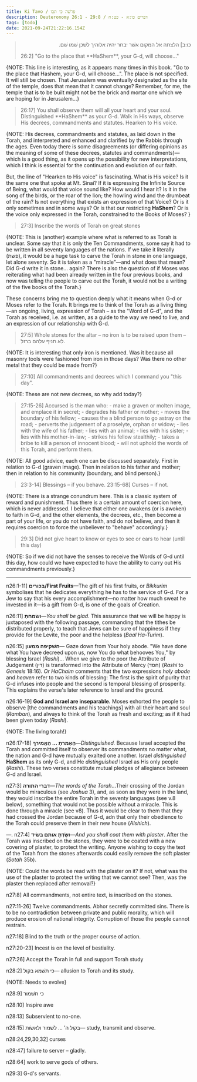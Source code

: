 ```yaml
---
title: Ki Tavo / פרשׁה כי תבו
description: Deuteronomy 26:1 - 29:8 / דברים כו:א - כט:ח
tags: [todo]
date: 2021-09-24T21:22:16.154Z
---
```


<blockquote dir="rtl"> 
כו:ב]
הלצתה אל המקום אשׁר יבחר יהיה אלוהיך לשׁכן שׁמו שׁם.
<p dir="ltr">
26:2] "Go to the place that **HaShem**, your G-d, will choose..."
</blockquote>

<p class="note">
{NOTE: This line is interesting, as it appears many times in this book. "Go to the place that Hashem, your G-d, will choose...". The place is not specified. It will still be chosen. That Jerusalem was eventually designated as the site of the temple, does that mean that it cannot change? Remember, for me, the temple that is to be built might not be the brick and mortar one which we are hoping for in Jerusalem...}
<p>

<blockquote>
26:17] You shall observe them will all your heart and your soul. Distinguished **HaShem** as your G-d. Walk in His ways, observe His decrees, commandments and statutes. Hearken to His voice.
</blockquote>

<div class="note">
{NOTE: His decrees, commandments and statutes, as laid down in the Torah, and interpreted and enhanced and clarified by the Rabbis through the ages. Even today there is some disagreements (or differing opinions as the meaning of some of these decrees, statutes and commandments)&mdash;which is a good thing, as it opens up the possibility for new interpretations, which I think is essential for the continuation and evolution of our faith.

But, the line of "Hearken to His voice" is fascinating. What is His voice? Is it the same one that spoke at Mt. Sinai? If it is expressing the Infinite Source of Being, what would that voice sound like? How would I hear it? Is it in the song of the birds, or the roar of the lion; the howling wind and the drumbeat of the rain? Is not everything that exists an expression of that Voice? Or is it only sometimes and in some ways? Or is that our restricting <b>HaShem</b>? Or is the voice only expressed in the Torah, constrained to the Books of Moses?
}

</div>

<blockquote>
27:3] Inscribe the words of Torah on great stones
</blockquote>

<div class="note">
{NOTE: This is (another) example where what is referred to as Torah is unclear. Some say that it is only the Ten Commandments, some say it had to be written in all seventy languages of the nations. If we take it literally (פשׁת), it would be a huge task to carve the Torah in stone in one language, let alone seventy. So it is taken as a "miracle"&mdash;and what does that mean? Did G-d write it in stone... again? There is also the question of if Moses was reiterating what had been already written in the four previous books, and now was telling the people to carve out the Torah, it would not be a writing of the five books of the Torah.}

These concerns bring me to question deeply what it means when G-d or Moses refer to the Torah. It brings me to think of the Torah as a living thing&mdash;an ongoing, living, expression of Torah &ndash; as the "Word of G-d", and the Torah as received, i.e. as written, as a guide to the way we need to live, and an expression of our relationship with G-d.</i>

</div>

<blockquote>
27:5] Whole stones for the altar &ndash; no iron is to be raised upon them &ndash; לא תניף עלהם ברזל.
</blockquote>

<p class="note">
{NOTE: It is interesting that only iron is mentioned. Was it because all masonry tools were fashioned from iron in those days? Was there no other metal that they could be made from?}
</p>

<blockquote>
27:10] All commandments and decrees which I command you "this day".
</blockquote>

<p class="note">
{NOTE: These are not new decrees, so why add today?}
</p>

<blockquote>
27:15-26] 
Accursed is the man who:
- make a graven or molten image, and emplace it in secret;
- degrades his father or mother;
- moves the boundary of his fellow;
- causes the a blind person to go astray on the road;
- perverts the judgement of a proselyte, orphan or widow;
- lies with the wife of his father;
- lies with an animal;
- lies with his sister;
- lies with his mother-in-law;
- strikes his fellow stealthily;
- takes a bribe to kill a person of innocent blood;
- will not uphold the words of this Torah, and perform them.
</blockquote>

<p class="note">
{NOTE: All good advice, each one can be discussed separately.
First in relation to G-d (graven image). Then in relation to his father and mother; then in relation to his community (boundary, and blind person).}
</p>

<blockquote>
23:3-14] Blessings &ndash; if you behave.
23:15-68] Curses &ndash; if not.
</blockquote>

<p class="note">
{NOTE: There is a strange conundrum here. This is a classic system of reward and punishment. Thus there is a certain amount of coercion here, which is never addressed. I believe that either one awakens (or is awoken) to faith in G-d, and the other elements, the decrees, etc., then become a part of your life, or you do not have faith, and do not believe, and then it requires coercion to force the unbeliever to "behave" accordingly.}
</p>

<blockquote>
29:3] Did not give heart to know or eyes to see or ears to hear (until this day)
</blockquote>

<p class="note">
{NOTE: So if we did not have the senses to receive the Words of G-d until this day, how could we have expected to have the ability to carry out His commandments previously.}
</p>

---

n26:1-11] <b>בּכּוּרים/First Fruits</b>&mdash;The gift of his first fruits, or _Bikkurim_ symbolises that he dedicates everything he has to the service of G-d. For a Jew to say that his every accomplishment&mdash;no matter how much sweat he invested in it&mdash;is a gift from G-d, is one of the goals of Creation.

n26:11] <b>ושׂמחתַּ</b>&mdash;<i>You shall be glad</i>. This assurance that we will be happy is juxtaposed with the following passage, commanding that the tithes be distributed properly, to teach that Jews can be sure of happiness if they provide for the Levite, the poor and the helpless (_Baal Ha-Turim_).

n26:15] <b>השׁקיפה ממעון</b>&mdash;</i> Gaze down from Your holy abode. "We have done what You have decreed upon us, now You do what behooves You," by blessing Israel (_Rashi_)... When we give to the poor the Attribute of Judgement (דין) is transformed into the Attribute of Mercy (חסד) (_Rashi_ to _Genesis_ 18:16). _Or HaChaim_ comments that the two expressions _holy abode_ and _heaven_ refer to two kinds of blessing: The first is the spirit of purity that G-d infuses into people and the second is temporal blessing of prosperity. This explains the verse's later reference to Israel and the ground.

n26:16-19] **God and Israel are inseparable.** Moses exhorted the people to observe [the commandments and his teachings] with all their heart and soul (_Ramban_), and always to think of the Torah as fresh and exciting; as if it had been given today (_Rashi_).

<p class="note">
{NOTE: The living torah!}
</p>

n26:17-18] <b>הֶאֶמרתָ ... הֶאְֶמירךָ</b>&mdash;<i>Distinguished.</i> Because Israel accepted the Torah and committed itself to observer its commandments no matter what, the nation and G-d have mutually exalted one another. Israel _distinguished_ **HaShem** as its only G-d, and He _distinguished_ Israel as His only people (_Rashi_). These two verses constitute mutual pledges of allegiance between G-d and Israel.

n27:3] <b>דברי התורה</b>&mdash;<i>The words of the Torah</i>...Their crossing of the Jordan would be miraculous (see _Joshua_ 3), and, as soon as they were in the land, they would inscribe the entire Torah in the seventy languages (see v.8 below), something that would not be possible without a miracle. This is done through a miracle (see v8). Thus it would be clear to them that they had crossed the Jordan because of G-d, adn that only their obedience to the Torah could preserve them in their new house (_Alshich_).

<b></b>&mdash;<i></i>.
n27:4] <b>ושַׂדְתָּ אותם בשׂיד</b>&mdash;<i>And you shall coat them with plaster</i>. After the Torah was inscribed on the stones, they were to be coated with a new covering of plaster, to protect the writing. Anyone wishing to copy the text of the Torah from the stones afterwards could easily remove the soft plaster (_Sotah_ 35b).

<p class="note">
{NOTE: Could the words be read with the plaster on it? If not, what was the use of the plaster to protect the writing that we cannot see? Then, was the plaster then replaced after removal?}
</p>

n27:8] All commandments, not entire text, is inscribed on the stones.

n27:11-26] Twelve commandments. Abhor secretly committed sins. There is to be no contradiction between private and public morality, which will produce erosion of national integrity. Corruption of those the people cannot restrain.

n27:18] Blind to the truth or the proper course of action.

n27:20-23] Incest is on the level of bestiality.

n27:26] Accept the Torah in full and support Torah study

n28:2] כי תשׁמא בקול&mdash; allusion to Torah and its study.

<p class="note">
{NOTE: Needs to evolve}
</p>

n28:9] כי תשׁמור

n28:10] Inspire awe

n28:13] Subservient to no-one.

n28:15] בקול ה’ ... לשׁמור ולאשׂות&mdash; study, transmit and observe.

n28:24,29,30,32] curses

n28:47] failure to server &ndash; gladly.

n28:64] work to serve gods of others.

n29:3] G-d's servants.
